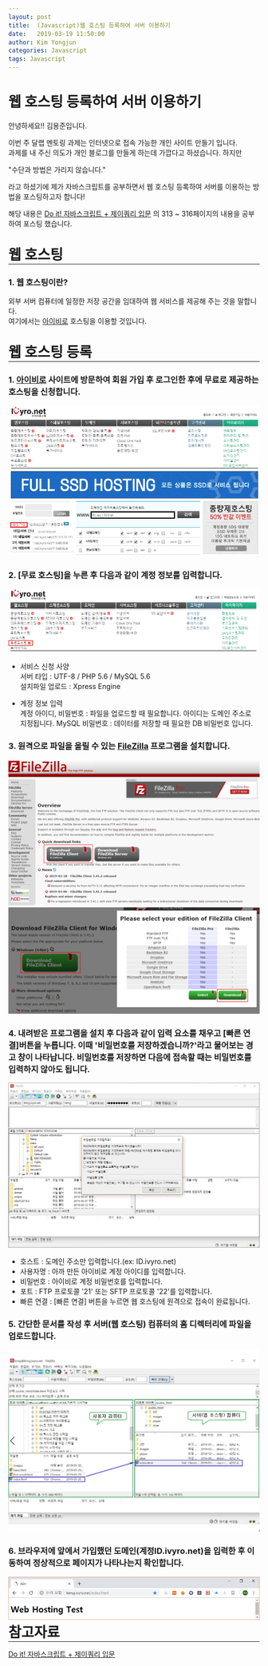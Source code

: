```yaml
---
layout: post
title:  (Javascript)웹 호스팅 등록하여 서버 이용하기
date:   2019-03-19 11:50:00
author: Kim Yongjun
categories: Javascript
tags: Javascript
---
```


# 웹 호스팅 등록하여 서버 이용하기

안녕하세요!! 김용준입니다.

이번 주 달랩 멘토링 과제는 인터넷으로 접속 가능한 개인 사이트 만들기 입니다.  
과제를 내 주신 의도가 개인 블로그를 만들게 하는데 가깝다고 하셨습니다. 하지만  

"수단과 방법은 가리지 않습니다."

라고 하셨기에 제가 자바스크립트를 공부하면서 웹 호스팅 등록하여 서버를 이용하는 방법을 포스팅하고자 합니다!

해당 내용은 [Do it! 자바스크립트 + 제이쿼리 입문](http://www.yes24.com/Product/Goods/59461086? "Do it! 자바스크립트 + 제이쿼리 입문") 의 313 ~ 316페이지의 내용을 공부하여 포스팅 했습니다.
<br><br>

<h1 style="margin:0px;"> 웹 호스팅 </h1>
<hr style="height:1px; margin:0px;">


### 1. 웹 호스팅이란?  
외부 서버 컴퓨터에 일정한 저장 공간을 임대하여 웹 서비스를 제공해 주는 것을 말합니다.  
여기에서는 [아이비로](http://www.ivyro.net/ "아이비로") 호스팅을 이용할 것입니다.
<br>
<br>
<h1 style="margin:0px;"> 웹 호스팅 등록 </h1>
<hr style="height:1px; margin:0px;">

### 1. [아이비로](http://www.ivyro.net/ "아이비로") 사이트에 방문하여 회원 가입 후 로그인한 후에 무료로 제공하는 호스팅을 신청합니다.

<img src="./assets/ivyro_1.PNG" title="아이비로 회원가입" class="ivyro">


### 2. [무료 호스팅]을 누른 후 다음과 같이 계정 정보를 입력합니다.

<img src="./assets/ivyro_2.PNG" title="아이비로 무료 호스팅" class="ivyro">

- 서비스 신청 사양  
서버 타입 : UTF-8 / PHP 5.6 / MySQL 5.6  
설치파일 업로드 : Xpress Engine


- 계정 정보 입력  
계정 아이디, 비밀번호 : 파일을 업로드할 때 필요합니다. 아이디는 도메인 주소로 지정됩니다.
MySQL 비밀번호 : 데이터를 저장할 때 필요한 DB 비밀번호 입니다.

### 3. 원격으로 파일을 올릴 수 있는 [FileZilla](http://filezilla-project.org/ "FileZilla") 프로그램을 설치합니다.

<img src="./assets/ivyro_3.PNG" title="아이비로 다운로드" class="ivyro">
<img src="./assets/ivyro_4.PNG" title="아이비로 다운로드" class="ivyro">

### 4. 내려받은 프로그램을 설치 후 다음과 같이 입력 요소를 채우고 [빠른 연결]버튼을 누릅니다. 이때 '비밀번호를 저장하겠습니까?'라고 물어보는 경고 창이 나타납니다. 비밀번호를 저장하면 다음에 접속할 때는 비밀번호를 입력하지 않아도 됩니다.

<img src="./assets/ivyro_5.PNG" title="FileZilla 로그인" class="ivyro">

- 호스트 : 도메인 주소만 입력합니다.(ex: ID.ivyro.net)
- 사용자명 : 아까 만든 아이비로 계정 아이디를 입력합니다.
- 비밀번호 : 아이비로 계정 비밀번호를 입력합니다.
- 포트 : FTP 프로토콜 '21' 또는 SFTP 프로토콜 '22'를 입력합니다.
- 빠른 연결 : [빠른 연결] 버튼을 누르면 웹 호스팅에 원격으로 접속이 완료됩니다.

### 5. 간단한 문서를 작성 후 서버(웹 호스팅) 컴퓨터의 홈 디렉터리에 파일을 업로드합니다.

<img src="./assets/ivyro_6.PNG" title="FileZilla 업로드" class="ivyro">

### 6. 브라우저에 앞에서 가입했던 도메인(계정ID.ivyro.net)을 입력한 후 이동하여 정상적으로 페이지가 나타나는지 확인합니다.

<img src="./assets/ivyro_7.PNG" title="페이지 확인" class="ivyro">

<h1 style="margin:0px;"> 참고자료 </h1>
<hr style="height:1px; margin:0px;">

[Do it! 자바스크립트 + 제이쿼리 입문](http://www.yes24.com/Product/Goods/59461086? "Do it! 자바스크립트 + 제이쿼리 입문")
